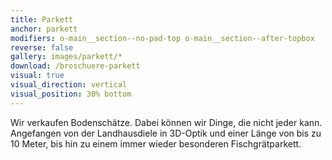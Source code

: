 ```yaml
---
title: Parkett
anchor: parkett
modifiers: o-main__section--no-pad-top o-main__section--after-topbox
reverse: false
gallery: images/parkett/*
download: /broschuere-parkett
visual: true
visual_direction: vertical
visual_position: 30% bottom
---
```

<span class="c-headline c-headline--text-sizing c-headline--inline">Wir verkaufen Bodenschätze.</span> Dabei können wir Dinge, die nicht jeder kann. Angefangen von der Landhausdiele in 3D-Optik und einer Länge von bis zu 10 Meter, bis hin zu einem immer wieder besonderen Fischgrätparkett.

